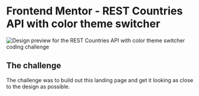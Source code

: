 # Frontend Mentor - REST Countries API with color theme switcher

![Design preview for the REST Countries API with color theme switcher coding challenge](https://res.cloudinary.com/dz209s6jk/image/upload/v1554827486/Challenges/wirxeocmd6tpnn9c5oqc.jpg)

## The challenge

The challenge was to build out this landing page and get it looking as close to the design as possible.
